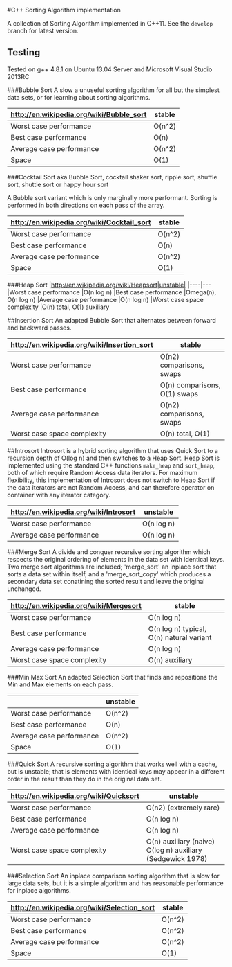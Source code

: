 #C++ Sorting Algorithm implementation

A collection of Sorting Algorithm implemented in C++11. See the `develop` branch for latest version.

## Testing
Tested on g++ 4.8.1 on Ubuntu 13.04 Server and Microsoft Visual Studio 2013RC

###Bubble Sort
A slow a unuseful sorting algorithm for all but the simplest data sets, or for learning about sorting algorithms.

|http://en.wikipedia.org/wiki/Bubble_sort|stable|
|----|---
|Worst case performance              |O(n^2)
|Best case performance               |O(n)
|Average case performance            |O(n^2)
|Space                               |O(1)

###Cocktail Sort
aka Bubble Sort, cocktail shaker sort, ripple sort, shuffle sort, shuttle sort or happy hour sort

A Bubble sort variant which is only marginally more performant. Sorting is performed in both directions on each pass of the array.

|http://en.wikipedia.org/wiki/Cocktail_sort|stable|
|----|---
|Worst case performance              |O(n^2)
|Best case performance               |O(n)
|Average case performance            |O(n^2)
|Space                               |O(1)


###Heap Sort
|http://en.wikipedia.org/wiki/Heapsort|unstable|
|----|---
|Worst case performance              |O(n log n)
|Best case performance               |Omega(n), O(n log n)
|Average case performance            |O(n log n)
|Worst case space complexity         |O(n) total, O(1) auxiliary

##Insertion Sort
An adapted Bubble Sort that alternates between forward and backward passes.

|http://en.wikipedia.org/wiki/Insertion_sort|stable|
|----|---|
|Worst case performance              |O(n2) comparisons, swaps|
|Best case performance               |O(n) comparisons, O(1) swaps|
|Average case performance            |O(n2) comparisons, swaps|
|Worst case space complexity         |O(n) total, O(1)|

##Introsort
Introsort is a hybrid sorting algorithm that uses Quick Sort to a recursion depth of O(log n) and then switches to a Heap Sort. Heap Sort is implemented using the standard C++ functions `make_heap` and `sort_heap`, both of which require Random Access data iterators. For maximum flexibility, this implementation of Introsort does not switch to Heap Sort if the data iterators are not Random Access, and can therefore operator on container with any iterator category.

|http://en.wikipedia.org/wiki/Introsort|unstable|
|----|---|
|Worst case performance              |O(n log n)|
|Average case performance            |O(n log n)|

###Merge Sort
A divide and conquer recursive sorting algorithm which respects the original ordering of elements in the data set with identical keys. Two merge sort algorithms are included; 'merge_sort' an inplace sort that sorts a data set within itself, and a 'merge_sort_copy' which produces a secondary data set conatining the sorted result and leave the original unchanged.

|http://en.wikipedia.org/wiki/Mergesort|stable|
|----|---
|Worst case performance              |O(n log n)
|Best case performance               |O(n log n) typical, O(n) natural variant
|Average case performance            |O(n log n)
|Worst case space complexity         |O(n) auxiliary

###Min Max Sort
An adapted Selection Sort that finds and repositions the Min and Max elements on each pass.

||unstable|
|----|---
|Worst case performance              |O(n^2)
|Best case performance               |O(n)
|Average case performance            |O(n^2)
|Space                               |O(1)

###Quick Sort
A recursive sorting algorithm that works well with a cache, but is unstable; that is elements with identical keys may appear in a different order in the result than they do in the original data set.

|http://en.wikipedia.org/wiki/Quicksort|unstable|
|----|---
|Worst case performance              |O(n2) (extremely rare)
|Best case performance               |O(n log n)
|Average case performance            |O(n log n)
|Worst case space complexity         |O(n) auxiliary (naive) O(log n) auxiliary (Sedgewick 1978)

###Selection Sort
An inplace comparison sorting algorithm that is slow for large data sets, but it is a simple algorithm and has reasonable performance for inplace algorithms.

|http://en.wikipedia.org/wiki/Selection_sort|stable|
|----|---
|Worst case performance              |O(n^2)
|Best case performance               |O(n^2)
|Average case performance            |O(n^2)
|Space                               |O(1)
